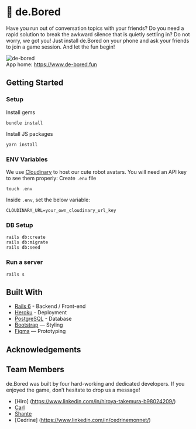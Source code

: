 # :game_die: de.Bored

Have you run out of conversation topics with your friends? Do you need a rapid solution to break the awkward silence that is quietly settling in? 
Do not worry, we got you! Just install de.Bored on your phone and ask your friends to join a game session. And let the fun begin!


![de-bored](https://user-images.githubusercontent.com/68413600/159096381-81764408-83a3-4f8e-8b04-b3cdd3c88008.png)
<br>
App home: https://www.de-bored.fun
   

## Getting Started
### Setup

Install gems
```
bundle install
```
Install JS packages
```
yarn install
```

### ENV Variables
We use [Cloudinary](https://cloudinary.com) to host our cute robot avatars. You will need an API key to see them properly:
Create `.env` file
```
touch .env
```
Inside `.env`, set the below variable: 
```
CLOUDINARY_URL=your_own_cloudinary_url_key
```

### DB Setup
```
rails db:create
rails db:migrate
rails db:seed
```

### Run a server
```
rails s
```

## Built With
- [Rails 6](https://guides.rubyonrails.org/) - Backend / Front-end
- [Heroku](https://heroku.com/) - Deployment
- [PostgreSQL](https://www.postgresql.org/) - Database
- [Bootstrap](https://getbootstrap.com/) — Styling
- [Figma](https://www.figma.com) — Prototyping

## Acknowledgements

## Team Members
de.Bored was built by four hard-working and dedicated developers. If you enjoyed the game, don’t hesitate to drop us a message!  
- [Hiro] (https://www.linkedin.com/in/hiroya-takemura-b98024209/)
- [Carl](https://www.linkedin.com/in/carlnoval/)
- [Shante](https://www.linkedin.com/in/shantejohnson-moore/)
- [Cedrine] (https://www.linkedin.com/in/cedrinemonnet/)
